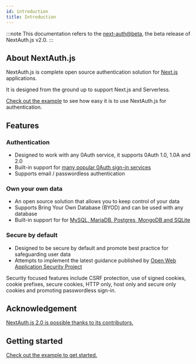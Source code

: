 ```yaml
---
id: introduction
title: Introduction
---
```


:::note
This documentation refers to the [next-auth@beta](https://www.npmjs.com/package/next-auth/v/beta), the beta release of NextAuth.js v2.0.
:::

## About NextAuth.js

NextAuth.js is complete open source authentication solution for [Next.js](http://nextjs.org/) applications.

It is designed from the ground up to support Next.js and Serverless.

[Check out the example](/getting-started/example) to see how easy it is to use NextAuth.js for authentication.

## Features

### Authentication

* Designed to work with any 0Auth service, it supports 0Auth 1.0, 1.0A and 2.0
* Built-in support for [many popular 0Auth sign-in services](/configuration/providers)
* Supports email / passwordless authentication

### Own your own data

* An open source solution that allows you to keep control of your data
* Supports Bring Your Own Database (BYOD) and can be used with any database
* Built-in support for for [MySQL, MariaDB, Postgres, MongoDB and SQLite](/configuration/database)

### Secure by default

* Designed to be secure by default and promote best practice for safeguarding user data
* Attempts to implement the latest guidance published by [Open Web Application Security Project](https://owasp.org/)

Security focused features include CSRF protection, use of signed cookies, cookie prefixes, secure cookies, HTTP only, host only and secure only cookies and promoting passwordless sign-in.

## Acknowledgement

[NextAuth.js 2.0 is possible thanks to its contributors.](/contributors)

## Getting started

[Check out the example to get started.](/getting-started/example)
